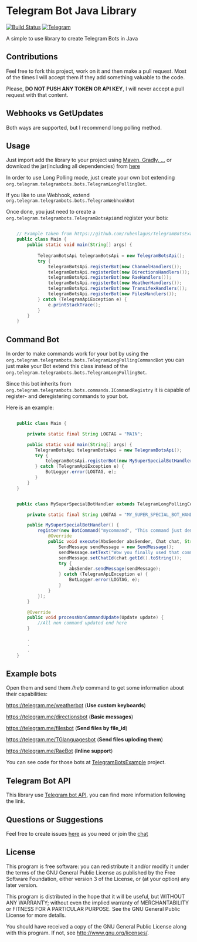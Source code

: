 # Telegram Bot Java Library
[![Build Status](https://travis-ci.org/rubenlagus/TelegramBots.svg?branch=master)](https://travis-ci.org/rubenlagus/TelegramBots)
[![Telegram](http://trellobot.doomdns.org/telegrambadge.svg)](https://telegram.me/JavaBotsApi)

A simple to use library to create Telegram Bots in Java

## Contributions
Feel free to fork this project, work on it and then make a pull request. Most of the times I will accept them if they add something valuable to the code. 

Please, **DO NOT PUSH ANY TOKEN OR API KEY**, I will never accept a pull request with that content.

## Webhooks vs GetUpdates
Both ways are supported, but I recommend long polling method.

## Usage

Just import add the library to your project using [Maven, Gradly, ...](https://jitpack.io/#rubenlagus/TelegramBots/v2.3.3.2) or download the jar(including all dependencies) from [here](https://github.com/rubenlagus/TelegramBots/releases/tag/v2.3.3.2)

In order to use Long Polling mode, just create your own bot extending `org.telegram.telegrambots.bots.TelegramLongPollingBot`.

If you like to use Webhook, extend `org.telegram.telegrambots.bots.TelegramWebhookBot`


Once done, you just need to create a `org.telegram.telegrambots.TelegramBotsApi`and register your bots:

```java

    // Example taken from https://github.com/rubenlagus/TelegramBotsExample
    public class Main {
        public static void main(String[] args) {
    
            TelegramBotsApi telegramBotsApi = new TelegramBotsApi();
            try {
                telegramBotsApi.registerBot(new ChannelHandlers());
                telegramBotsApi.registerBot(new DirectionsHandlers());
                telegramBotsApi.registerBot(new RaeHandlers());
                telegramBotsApi.registerBot(new WeatherHandlers());
                telegramBotsApi.registerBot(new TransifexHandlers());
                telegramBotsApi.registerBot(new FilesHandlers());
            } catch (TelegramApiException e) {
                e.printStackTrace();
            }
        }
    }

```
## Command Bot

In order to make commands work for your bot by using the `org.telegram.telegrambots.bots.TelegramLongPollingCommandBot` you can
just make your Bot extend this class instead of the `org.telegram.telegrambots.bots.TelegramLongPollingBot`.

Since this bot inherits from `org.telegram.telegrambots.bots.commands.ICommandRegistry` it is capable of register- and
deregistering commands to your bot.

Here is an example:

```java

    public class Main {

        private static final String LOGTAG = "MAIN";

        public static void main(String[] args) {
           TelegramBotsApi telegramBotsApi = new TelegramBotsApi();
           try {
               telegramBotsApi.registerBot(new MySuperSpecialBotHandler());
           } catch (TelegramApiException e) {
               BotLogger.error(LOGTAG, e);
           }
        }
    }
```
```java

    public class MySuperSpecialBotHandler extends TelegramLongPollingCommandBot {

        private static final String LOGTAG = "MY_SUPER_SPECIAL_BOT_HANDLER";

        public MySuperSpecialBotHandler() {
            register(new BotCommand("mycommand", "This command just demonstrates the use of commands") {
                @Override
                public void execute(AbsSender absSender, Chat chat, String[] arguments) {
                    SendMessage sendMessage = new SendMessage();
                    sendMessage.setText("Wow you finally used that command " + chat.getUserName());
                    sendMessage.setChatId(chat.getId().toString());
                    try {
                        absSender.sendMessage(sendMessage);
                    } catch (TelegramApiException e) {
                        BotLogger.error(LOGTAG, e);
                    }
                }
            });
        }

        @Override
        public void processNonCommandUpdate(Update update) {
            //All non command updated end here
        }

        .
        .
        .
    }
```

## Example bots
Open them and send them */help* command to get some information about their capabilities:

https://telegram.me/weatherbot (**Use custom keyboards**)

https://telegram.me/directionsbot (**Basic messages**)

https://telegram.me/filesbot (**Send files by file_id**)

https://telegram.me/TGlanguagesbot (**Send files uploding them**)

https://telegram.me/RaeBot (**Inline support**)

You can see code for those bots at [TelegramBotsExample](https://github.com/rubenlagus/TelegramBotsExample) project.

## Telegram Bot API
This library use [Telegram bot API](https://core.telegram.org/bots), you can find more information following the link.

## Questions or Suggestions
Feel free to create issues [here](https://github.com/rubenlagus/TelegramBots/issues) as you need or join the [chat](https://telegram.me/JavaBotsApi)

## License 

This program is free software: you can redistribute it and/or modify
it under the terms of the GNU General Public License as published by
the Free Software Foundation, either version 3 of the License, or
(at your option) any later version.

This program is distributed in the hope that it will be useful,
but WITHOUT ANY WARRANTY; without even the implied warranty of
MERCHANTABILITY or FITNESS FOR A PARTICULAR PURPOSE.  See the
GNU General Public License for more details.

You should have received a copy of the GNU General Public License
along with this program.  If not, see <http://www.gnu.org/licenses/>.

